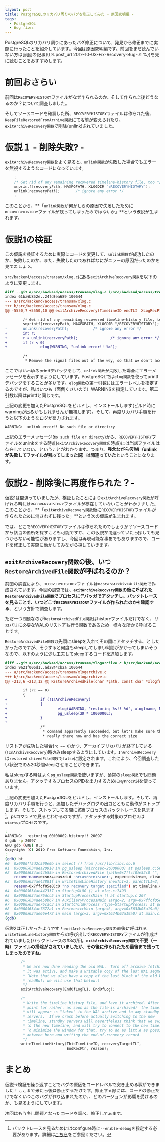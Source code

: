 ```yaml
---
layout: post
title: PostgreSQLのリカバリ周りのバグを修正してみた - 原因究明編 -
tags:
  - PostgreSQL
  - Bug fixes
---
```


PostgreSQLのリカバリ周りにあったバグ修正について、発見から修正までに実際に行ったことを紹介しています。今回は原因究明編です。前回をまだ読んでいない方は[前回の記事]({% post_url 2019-10-03-Fix-Recovery-Bug-01 %})を先に読むことをおすすめします。

# 前回おさらい

前回は`RECOVERYHISTORY`ファイルがなぜ作られるのか、そして作られた後どうなるのか？について調査しました。

そしてソースコードを確認した所、`RECOVERYHISTORY`ファイルは作られた後、`KeepFileRestoredFromArchive関数`にて名前が変えられたり、`exitArchiveRecovery関数`で削除(unlink)されていました。

# 仮説１ - 削除失敗? -

`exitArchiveRecovery関数`をよく見ると、`unlink関数`が失敗した場合でもエラーを無視するようなコードになっています。

```c
    :
    /* Get rid of any remaining recovered timeline-history file, too */
    snprintf(recoveryPath, MAXPGPATH, XLOGDIR "/RECOVERYHISTORY");
    unlink(recoveryPath);       /* ignore any error */
    :
```

このことから、**「`unlink関数`が何かしらの原因で失敗したために`RECOVERYHISTORY`ファイルが残ってしまったのではないか」**という仮説が生まれます。

# 仮説1の検証

この仮説を検証するために実際にコードを変更して、`unlink関数`が成功したのか、失敗したのか、また、失敗したのであればなにがエラーの原因だったのかを見てましょう。


`src/backend/access/transam/xlog.c`にある`exitArchiveRecovery関数`を以下のように変更します。

```diff
diff --git a/src/backend/access/transam/xlog.c b/src/backend/access/transam/xlog.c
index 61ba6b852e..24fd8ea689 100644
--- a/src/backend/access/transam/xlog.c
+++ b/src/backend/access/transam/xlog.c
@@ -5550,7 +5550,10 @@ exitArchiveRecovery(TimeLineID endTLI, XLogRecPtr endOfLog)
 
        /* Get rid of any remaining recovered timeline-history file, too */
        snprintf(recoveryPath, MAXPGPATH, XLOGDIR "/RECOVERYHISTORY");
-       unlink(recoveryPath);           /* ignore any error */
+       int r;
+       r = unlink(recoveryPath);               /* ignore any error */
+       if (r < 0)
+               elog(WARNING, "unlink error!! %m");
 
        /*
         * Remove the signal files out of the way, so that we don't accidentally
```

ここではいわゆるprintfデバッグをして、`unlink関数`が失敗した場合にエラーメッセージを表示するようにしています。PostgreSQLでは`elog関数`を使ってprintfデバッグをすることが多いです。`elog関数`の第一引数にはエラーレベルを指定するのですが、私はいつも（面倒くさいので）WARNINGを指定しています。第二引数以降はprintfと同じです。

上記の変更を加えたPostgreSQLをビルドし、インストールします(ビルド時にwarningが出るかもしれませんが無視します)。そして、再度リカバリ手順を行うと以下のようなログが出力されます。

```
WARNING:  unlink error!! No such file or directory
```

上記のエラーメッセージ(`No such file or directy`)から、`RECOVERYHISTORY`ファイルをunlinkをする時点(`exitArchiveRecovery関数`の時点)には当該ファイルは存在していない、ということがわかります。つまり、**残念ながら仮説1（unlinkが失敗してファイルが残ってしまった説）は間違っていた**ということになります。

# 仮説2 - 削除後に再度作られた？-

仮説1は間違っていましたが、検証したことにより`exitArchiveRecovery関数`が呼ばれる時には`RECOVERYHISTORY`ファイルが存在していないことがわかりました。このことから、**「`exitArchiveRecovery関数`後に`RECOVERYHISTORY`ファイルが作られたために消されずに残った」**という次の仮説が生まれます。

では、どこで`RECOVERYHISTORY`ファイルは作られたのでしょうか？ソースコードから該当の箇所を探すことも可能ですが、この仮説が間違っていたら探しても見つからない可能性がありますし、今回は再現可能な事象でもありますので、コードを修正して実際に動かしてみながら探していきます。

## `exitArchiveRecovery関数`の後、いつ`RestoreArchivedFile関数`が呼ばれるのか？

前回の調査により、`RECOVERYHISTORY`ファイルは`RestoreArchivedFile関数`で作成されています。今回の調査では、**`exitArchiveRecovery関数`の後に呼ばれた`RestoreArchivedFile関数`でプロセスにデバッガでアタッチし、バックトレースを見ることで、いつどこで`RECOVERYHISTORY`ファイルが作られたのかを確認する**、という方針で調査します。

ただ一つ問題なのが`RestoreArchivedFile関数`はhistoryファイルだけでなく、リカバリに必要なWALのリストアも行う関数であるため、様々な所から呼ばることです。

`RestoreArchivedFile関数`の先頭にsleepを入れてその間にアタッチする、としたかったのですが、そうすると何度もsleepしてしまい時間がかかってしまいそうなので、以下のように少し工夫してsleepするコードを追加します。

```diff
diff --git a/src/backend/access/transam/xlogarchive.c b/src/backend/access/transam/xlogarchive.c
index 9a21f006d1..ad28f4cb2a 100644
--- a/src/backend/access/transam/xlogarchive.c
+++ b/src/backend/access/transam/xlogarchive.c
@@ -213,6 +213,12 @@ RestoreArchivedFile(char *path, const char *xlogfname,
 
        if (rc == 0)
        {
+               if (!InArchiveRecovery)
+               {
+                       elog(WARNING, "restoring %s!! %d", xlogfname, MyProcPid);
+                       pg_usleep(20 * 1000000L);
+               }
+
                /*
                 * command apparently succeeded, but let's make sure the file is
                 * really there now and has the correct size.
```

リストアが成功した場合(`rc == 0`)かつ、アーカイブリカバリが終了している(`!InArchiveRecovery`)時のみsleepするようにしています。`InArchiveRecovery`は`restoreArchivedFile関数`で`false`に設定されます。これにより、今回調査したい状況でのみ20秒間sleepさせることができます。

私はsleepする時はよく`pg_usleep関数`を使いますが、通常の`sleep関数`でも問題ありません。アタッチするプロセスのPIDを出力するために`MyProcPid`を使っています。

上記の変更を加えたPostgreSQLをビルドし、インストールします。そして、再度リカバリ手順を行うと、追加したデバッグログの出力とともに動作がストップします。そして、ストップしてる間に該当プロセスのバックトレースを見ます[^debug]。psコマンドで見るとわかるのですが、アタッチする対象のプロセスは`startup`プロセスです。

[^debug]: バックトレースを見るためにはconfigure時に`--enable-debug`を指定する必要があります。詳細は[こちら](https://qiita.com/sawada_masahiko/items/2fa99e422ec0eb35245c#%E3%82%BD%E3%83%BC%E3%82%B9%E3%82%B3%E3%83%BC%E3%83%89%E5%85%A5%E6%89%8B%E3%81%8B%E3%82%89%E8%B5%B7%E5%8B%95%E3%81%BE%E3%81%A7)をご参照ください。

```bash
:
WARNING:  restoring 00000002.history!! 20097
$ gdb -p 20097
GNU gdb (GDB) 8.3
Copyright (C) 2019 Free Software Foundation, Inc.
:
(gdb) bt
#0  0x00007f5d2c590e0b in select () from /usr/lib/libc.so.6
#1  0x00005634aea20918 in pg_usleep (microsec=20000000) at pgsleep.c:56
#2  0x00005634ae44b55e in RestoreArchivedFile (path=0x7ffcf05e52c0 "", xlogfname=0x7ffcf05e5280 "00000002.history",
    recovername=0x5634aea53d1d "RECOVERYHISTORY", expectedSize=0, cleanupEnabled=false) at xlogarchive.c:219
#3  0x00005634ae42881f in writeTimeLineHistory (newTLI=3, parentTLI=2, switchpoint=83886080,
    reason=0x7ffcf05e81c0 "no recovery target specified") at timeline.c:322
#4  0x00005634ae442337 in StartupXLOG () at xlog.c:7493
#5  0x00005634ae76dcc5 in StartupProcessMain () at startup.c:207
#6  0x00005634ae458b67 in AuxiliaryProcessMain (argc=2, argv=0x7ffcf05e8690) at bootstrap.c:451
#7  0x00005634ae76cac3 in StartChildProcess (type=StartupProcess) at postmaster.c:5414
#8  0x00005634ae7672a1 in PostmasterMain (argc=3, argv=0x5634b03a19a0) at postmaster.c:1383
#9  0x00005634ae66e472 in main (argc=3, argv=0x5634b03a19a0) at main.c:210
(gdb)
```

仮説2は正しかったようです！`exitArchiveRecovery関数`の直後に呼ばれる`writeTimeLineHistory関数`からの呼び出しで`RECOVERYHISTORY`ファイルが作成されていました(バックトレースの#3の所)。**`exitArchiveRecovery関数`で不要（一時）ファイルの掃除がされていましたが、その後に作られたため最後まで残ってしまったのですね。**

```c
       /*
        * We are now done reading the old WAL.  Turn off archive fetching if
        * it was active, and make a writable copy of the last WAL segment.
        * (Note that we also have a copy of the last block of the old WAL in
        * readBuf; we will use that below.)
        */
       exitArchiveRecovery(EndOfLogTLI, EndOfLog);

       /*
        * Write the timeline history file, and have it archived. After this
        * point (or rather, as soon as the file is archived), the timeline
        * will appear as "taken" in the WAL archive and to any standby
        * servers.  If we crash before actually switching to the new
        * timeline, standby servers will nevertheless think that we switched
        * to the new timeline, and will try to connect to the new timeline.
        * To minimize the window for that, try to do as little as possible
        * between here and writing the end-of-recovery record.
        */
       writeTimeLineHistory(ThisTimeLineID, recoveryTargetTLI,
                            EndRecPtr, reason);

```

# まとめ

仮説→検証を繰り返すことでバグの原因をコードレベルで突き止める事ができました！ここまで来たら後は修正するだけです。修正する際には、コードの修正だけでなくいつこのバグが作り込まれたのか、、どのバージョンが影響を受けるのか、も見るようにしています。

次回はもう少し問題となったコードを調べ、修正してみます。
